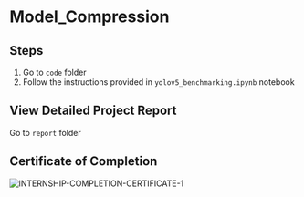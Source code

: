 # Model_Compression

## Steps 

1. Go to `code` folder
2. Follow the instructions provided in `yolov5_benchmarking.ipynb` notebook

## View Detailed Project Report
  Go to `report` folder

## Certificate of Completion
![INTERNSHIP-COMPLETION-CERTIFICATE-1](https://github.com/Akshay-Dongare/Model_Compression/assets/75126845/94684c12-17ef-4685-9dc7-84a93d88b93f)
